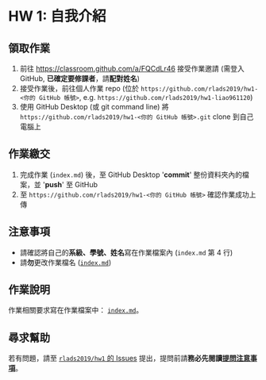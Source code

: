 # HW 1: 自我介紹

## 領取作業

1. 前往 <https://classroom.github.com/a/FQCdLr46> 接受作業邀請 (需登入 GitHub, **已確定要修課者**，請**配對姓名**)
1. 接受作業後，前往個人作業 repo (位於 `https://github.com/rlads2019/hw1-<你的 GitHub 帳號>`, e.g. `https://github.com/rlads2019/hw1-liao961120`)
1. 使用 GitHub Desktop (或 git command line) 將 `https://github.com/rlads2019/hw1-<你的 GitHub 帳號>.git` clone 到自己電腦上

## 作業繳交

1. 完成作業 (`index.md`) 後，至 GitHub Desktop '**commit**' 整份資料夾內的檔案，並 '**push**' 至 GitHub
1. 至 `https://github.com/rlads2019/hw1-<你的 GitHub 帳號>` 確認作業成功上傳


## 注意事項

- 請確認將自己的**系級、學號、姓名**寫在作業檔案內 (`index.md` 第 4 行)
- 請**勿**更改作業檔名 ([`index.md`](./index.md))


## 作業說明

作業相關要求寫在作業檔案中： [`index.md`](./index.md)。


## 尋求幫助

若有問題，請至 [`rlads2019/hw1` 的 Issues](https://github.com/rlads2019/hw1/issues) 提出，提問前請**務必先閱讀[提問注意事項](https://rlads2019.github.io/lab/#qa-guide)**。
